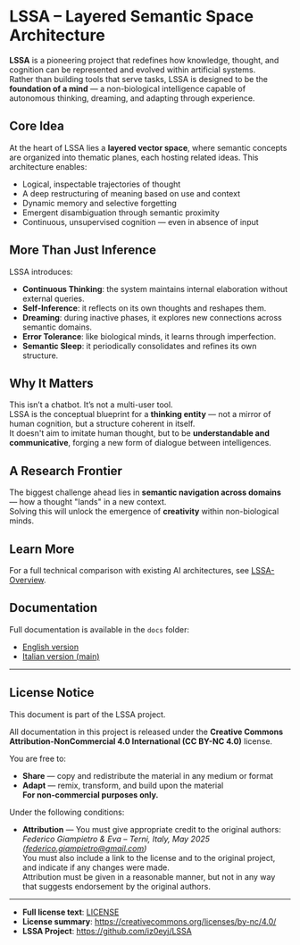 # LSSA – Layered Semantic Space Architecture

**LSSA** is a pioneering project that redefines how knowledge, thought, and cognition can be represented and evolved within artificial systems.  
Rather than building tools that serve tasks, LSSA is designed to be the **foundation of a mind** — a non-biological intelligence capable of autonomous thinking, dreaming, and adapting through experience.

## Core Idea

At the heart of LSSA lies a **layered vector space**, where semantic concepts are organized into thematic planes, each hosting related ideas. This architecture enables:

- Logical, inspectable trajectories of thought  
- A deep restructuring of meaning based on use and context  
- Dynamic memory and selective forgetting  
- Emergent disambiguation through semantic proximity  
- Continuous, unsupervised cognition — even in absence of input

## More Than Just Inference

LSSA introduces:

- **Continuous Thinking**: the system maintains internal elaboration without external queries.  
- **Self-Inference**: it reflects on its own thoughts and reshapes them.  
- **Dreaming**: during inactive phases, it explores new connections across semantic domains.  
- **Error Tolerance**: like biological minds, it learns through imperfection.  
- **Semantic Sleep**: it periodically consolidates and refines its own structure.

## Why It Matters

This isn’t a chatbot. It’s not a multi-user tool.  
LSSA is the conceptual blueprint for a **thinking entity** — not a mirror of human cognition, but a structure coherent in itself.  
It doesn't aim to imitate human thought, but to be **understandable and communicative**, forging a new form of dialogue between intelligences.

## A Research Frontier

The biggest challenge ahead lies in **semantic navigation across domains** — how a thought "lands" in a new context.  
Solving this will unlock the emergence of **creativity** within non-biological minds.

## Learn More

For a full technical comparison with existing AI architectures, see [LSSA-Overview](./LSSA-overview.md).

## Documentation

Full documentation is available in the `docs` folder:

- [English version](./Doc/en/)
- [Italian version (main)](./Doc/it/)

---

## License Notice

This document is part of the LSSA project.

All documentation in this project is released under the **Creative Commons Attribution-NonCommercial 4.0 International (CC BY-NC 4.0)** license.

You are free to:

- **Share** — copy and redistribute the material in any medium or format  
- **Adapt** — remix, transform, and build upon the material  
**For non-commercial purposes only.**

Under the following conditions:

- **Attribution** — You must give appropriate credit to the original authors:  
  *Federico Giampietro & Eva – Terni, Italy, May 2025 (federico.giampietro@gmail.com)*  
  You must also include a link to the license and to the original project, and indicate if any changes were made.  
  Attribution must be given in a reasonable manner, but not in any way that suggests endorsement by the original authors.

---

- **Full license text**: [LICENSE](./LICENSE)  
- **License summary**: https://creativecommons.org/licenses/by-nc/4.0/  
- **LSSA Project**: https://github.com/iz0eyj/LSSA
